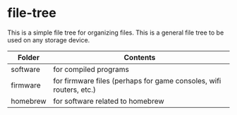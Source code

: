 # file-tree

This is a simple file tree for organizing files. This is a general file tree to be used on any storage device.


| Folder   | Contents                                                     |
| -------- | ------------------------------------------------------------ |
| software   | for compiled programs |
| firmware  | for firmware files (perhaps for game consoles, wifi routers, etc.)                      |
| homebrew | for software related to homebrew                     |

